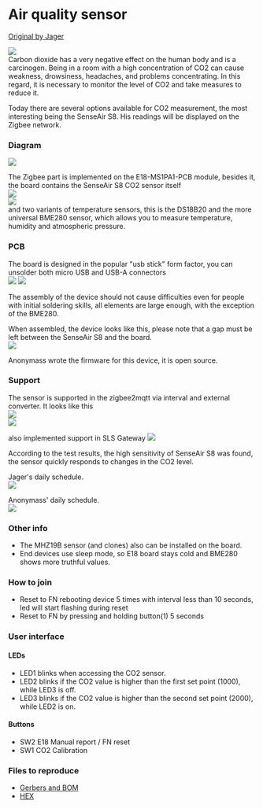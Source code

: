 # Air quality sensor

[Original by Jager](https://modkam.ru/?p=1715)  

![](https://i1.wp.com/modkam.ru/wp-content/uploads/2020/09/CO2_SenseAir_S8_9.png)  
Carbon dioxide has a very negative effect on the human body and is a carcinogen. Being in a room with a high concentration of CO2 can cause weakness, drowsiness, headaches, and problems concentrating. In this regard, it is necessary to monitor the level of CO2 and take measures to reduce it.

Today there are several options available for CO2 measurement, the most interesting being the SenseAir S8. His readings will be displayed on the Zigbee network.

### Diagram
![](https://i2.wp.com/modkam.ru/wp-content/uploads/2020/09/Schematic_CO2_SenseAir_S8.png?w=1169&ssl=1)  

The Zigbee part is implemented on the E18-MS1PA1-PCB module, besides it, the board contains the SenseAir S8 CO2 sensor itself  
![](https://i2.wp.com/modkam.ru/wp-content/uploads/2020/09/CO2_SenseAir_S8_2.png?zoom=2&resize=640%2C411)   
![](https://i0.wp.com/modkam.ru/wp-content/uploads/2020/09/CO2_SenseAir_S8_1.png?w=801&ssl=1)   
and two variants of temperature sensors, this is the DS18B20 and the more universal BME280 sensor, which allows you to measure temperature, humidity and atmospheric pressure.

### PCB
The board is designed in the popular "usb stick" form factor, you can unsolder both micro USB and USB-A connectors   
![](https://i0.wp.com/modkam.ru/wp-content/uploads/2020/09/CO2_SenseAir_S8_6.png?zoom=2&resize=571%2C268)
![](https://i0.wp.com/modkam.ru/wp-content/uploads/2020/09/CO2_SenseAir_S8_5.png?zoom=2&resize=594%2C258)


The assembly of the device should not cause difficulties even for people with initial soldering skills, all elements are large enough, with the exception of the BME280.

When assembled, the device looks like this, please note that a gap must be left between the SenseAir S8 and the board.  
![](https://i1.wp.com/modkam.ru/wp-content/uploads/2020/09/2020-09-25_14-17-18.png)

Anonymass wrote the firmware for this device, it is open source.  

### Support
The sensor is supported in the zigbee2mqtt via interval and external converter. It looks like this  
![](https://i1.wp.com/modkam.ru/wp-content/uploads/2020/09/CO2_SenseAir_S8_10.png)  
![](https://i0.wp.com/modkam.ru/wp-content/uploads/2020/09/CO2_SenseAir_S8_11.png)

also implemented support in SLS Gateway
![](https://i0.wp.com/modkam.ru/wp-content/uploads/2020/09/CO2_SenseAir_S8_15.png)  

According to the test results, the high sensitivity of SenseAir S8 was found, the sensor quickly responds to changes in the CO2 level.

Jager's daily schedule.  
![](https://i0.wp.com/modkam.ru/wp-content/uploads/2020/09/CO2_SenseAir_S8_8.png)

Anonymass' daily schedule.  
![](https://i1.wp.com/modkam.ru/wp-content/uploads/2020/09/CO2_SenseAir_S8_12.png)

### Other info
* The MHZ19B sensor (and clones) also can be installed on the board.
* End devices use sleep mode, so E18 board stays cold and BME280 shows more truthful values.

### How to join
 * Reset to FN rebooting device 5 times with interval less than 10 seconds, led will start flashing during reset  
 * Reset to FN by pressing and holding button(1) 5 seconds


### User interface
#### LEDs
* LED1 blinks when accessing the CO2 sensor.
* LED2 blinks if the CO2 value is higher than the first set point (1000), while LED3 is off.
* LED3 blinks if the CO2 value is higher than the second set point (2000), while LED2 is on.

#### Buttons
* SW2 E18 Manual report / FN reset
* SW1 CO2 Calibration



### Files to reproduce
* [Gerbers and BOM](https://github.com/diyruz/AirSense/tree/master/hardware)
* [HEX](https://github.com/diyruz/AirSense/releases)

